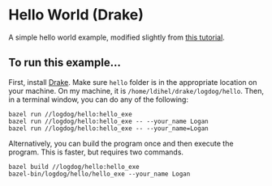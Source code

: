 # Hello World (Drake)
A simple hello world example, modified slightly from [this tutorial](https://drake.guzhaoyuan.com/thing-to-do-in-drake/hello-drake). 

## To run this example...
First, install [Drake](https://drake.mit.edu/from_source.html). Make sure `hello` folder is in the appropriate location on your machine. On my machine, it is `/home/ldihel/drake/logdog/hello`. Then, in a terminal window, you can do any of the following:
```
bazel run //logdog/hello:hello_exe
bazel run //logdog/hello:hello_exe -- --your_name Logan
bazel run //logdog/hello:hello_exe -- --your_name=Logan
```
Alternatively, you can build the program once and then execute the program. This is faster, but requires two commands.
```
bazel build //logdog/hello:hello_exe
bazel-bin/logdog/hello/hello_exe --your_name Logan
```